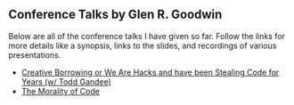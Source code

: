 ## Conference Talks by Glen R. Goodwin

Below are all of the conference talks I have given so far.  Follow the links for more details like a synopsis, links to the slides, and recordings of various presentations.

* [Creative Borrowing or We Are Hacks and have been Stealing Code for Years (w/ Todd Gandee)](https://github.com/arei/talks/CreativeBorrowing/details.md)
* [The Morality of Code](https://github.com/arei/talks/MoralityOfCode/details.md)
